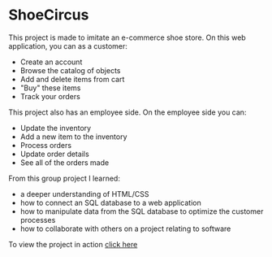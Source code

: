 # ShoeCircus

This project is made to imitate an e-commerce shoe store. On this web application, you can as a customer:
- Create an account
- Browse the catalog of objects
- Add and delete items from cart
- "Buy" these items
- Track your orders

This project also has an employee side. On the employee side you can:

- Update the inventory
- Add a new item to the inventory
- Process orders
- Update order details
- See all of the orders made

From this group project I learned:

- a deeper understanding of HTML/CSS
- how to connect an SQL database to a web application
- how to manipulate data from the SQL database to optimize the customer processes
- how to collaborate with others on a project relating to software

To view the project in action <a href = https://students.cs.niu.edu/~z1867741/GroupProjectlogin.html>click here</a>
